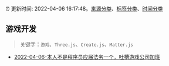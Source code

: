 :alarm_clock: 更新时间: 2022-04-06 16:17:48。[来源分类](../README.md)、[标签分类](../TAGS.md)、[时间分类](../TIMELINE.md)

## 游戏开发


> 关键字：`游戏`、`Three.js`、`Create.js`、`Matter.js`



- [2022-04-06-本人不是程序员应届法务一个，吐槽游戏公司加班](https://www.v2ex.com/t/845358) 